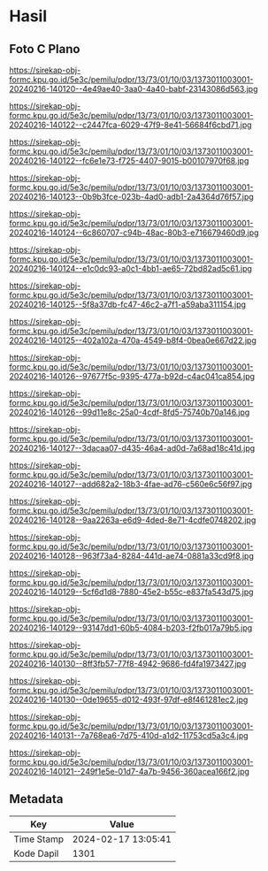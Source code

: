 # Hasil

## Foto C Plano

https://sirekap-obj-formc.kpu.go.id/5e3c/pemilu/pdpr/13/73/01/10/03/1373011003001-20240216-140120--4e49ae40-3aa0-4a40-babf-23143086d563.jpg

https://sirekap-obj-formc.kpu.go.id/5e3c/pemilu/pdpr/13/73/01/10/03/1373011003001-20240216-140122--c2447fca-6029-47f9-8e41-56684f6cbd71.jpg

https://sirekap-obj-formc.kpu.go.id/5e3c/pemilu/pdpr/13/73/01/10/03/1373011003001-20240216-140122--fc6e1e73-f725-4407-9015-b00107970f68.jpg

https://sirekap-obj-formc.kpu.go.id/5e3c/pemilu/pdpr/13/73/01/10/03/1373011003001-20240216-140123--0b9b3fce-023b-4ad0-adb1-2a4364d76f57.jpg

https://sirekap-obj-formc.kpu.go.id/5e3c/pemilu/pdpr/13/73/01/10/03/1373011003001-20240216-140124--6c860707-c94b-48ac-80b3-e716679460d9.jpg

https://sirekap-obj-formc.kpu.go.id/5e3c/pemilu/pdpr/13/73/01/10/03/1373011003001-20240216-140124--e1c0dc93-a0c1-4bb1-ae65-72bd82ad5c61.jpg

https://sirekap-obj-formc.kpu.go.id/5e3c/pemilu/pdpr/13/73/01/10/03/1373011003001-20240216-140125--5f8a37db-fc47-46c2-a7f1-a59aba311154.jpg

https://sirekap-obj-formc.kpu.go.id/5e3c/pemilu/pdpr/13/73/01/10/03/1373011003001-20240216-140125--402a102a-470a-4549-b8f4-0bea0e667d22.jpg

https://sirekap-obj-formc.kpu.go.id/5e3c/pemilu/pdpr/13/73/01/10/03/1373011003001-20240216-140126--97677f5c-9395-477a-b92d-c4ac041ca854.jpg

https://sirekap-obj-formc.kpu.go.id/5e3c/pemilu/pdpr/13/73/01/10/03/1373011003001-20240216-140126--99d11e8c-25a0-4cdf-8fd5-75740b70a146.jpg

https://sirekap-obj-formc.kpu.go.id/5e3c/pemilu/pdpr/13/73/01/10/03/1373011003001-20240216-140127--3dacaa07-d435-46a4-ad0d-7a68ad18c41d.jpg

https://sirekap-obj-formc.kpu.go.id/5e3c/pemilu/pdpr/13/73/01/10/03/1373011003001-20240216-140127--add682a2-18b3-4fae-ad76-c560e6c56f97.jpg

https://sirekap-obj-formc.kpu.go.id/5e3c/pemilu/pdpr/13/73/01/10/03/1373011003001-20240216-140128--9aa2263a-e6d9-4ded-8e71-4cdfe0748202.jpg

https://sirekap-obj-formc.kpu.go.id/5e3c/pemilu/pdpr/13/73/01/10/03/1373011003001-20240216-140128--963f73a4-8284-441d-ae74-0881a33cd9f8.jpg

https://sirekap-obj-formc.kpu.go.id/5e3c/pemilu/pdpr/13/73/01/10/03/1373011003001-20240216-140129--5cf6d1d8-7880-45e2-b55c-e837fa543d75.jpg

https://sirekap-obj-formc.kpu.go.id/5e3c/pemilu/pdpr/13/73/01/10/03/1373011003001-20240216-140129--93147dd1-60b5-4084-b203-f2fb017a79b5.jpg

https://sirekap-obj-formc.kpu.go.id/5e3c/pemilu/pdpr/13/73/01/10/03/1373011003001-20240216-140130--8ff3fb57-77f8-4942-9686-fd4fa1973427.jpg

https://sirekap-obj-formc.kpu.go.id/5e3c/pemilu/pdpr/13/73/01/10/03/1373011003001-20240216-140130--0de19655-d012-493f-97df-e8f461281ec2.jpg

https://sirekap-obj-formc.kpu.go.id/5e3c/pemilu/pdpr/13/73/01/10/03/1373011003001-20240216-140131--7a768ea6-7d75-410d-a1d2-11753cd5a3c4.jpg

https://sirekap-obj-formc.kpu.go.id/5e3c/pemilu/pdpr/13/73/01/10/03/1373011003001-20240216-140121--249f1e5e-01d7-4a7b-9456-360acea166f2.jpg


## Metadata

| Key        | Value               |
| ---------- | ------------------- |
| Time Stamp | 2024-02-17 13:05:41 |
| Kode Dapil | 1301                |



